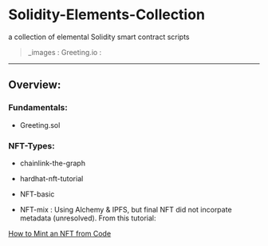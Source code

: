 # Solidity-Elements-Collection

a collection of elemental Solidity smart contract scripts

> _images :
> Greeting.io :

-------------------------------------------------------

## Overview:

### Fundamentals:

- Greeting.sol


### NFT-Types:

- chainlink-the-graph

- hardhat-nft-tutorial

- NFT-basic

- NFT-mix : Using Alchemy & IPFS, but final NFT did not incorpate metadata (unresolved). From this tutorial:

[How to Mint an NFT from Code](https://docs.alchemy.com/docs/how-to-mint-an-nft-from-code)

